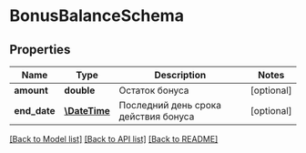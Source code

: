 # BonusBalanceSchema

## Properties
Name | Type | Description | Notes
------------ | ------------- | ------------- | -------------
**amount** | **double** | Остаток бонуса | [optional] 
**end_date** | [**\DateTime**](\DateTime.md) | Последний день срока действия бонуса | [optional] 

[[Back to Model list]](../README.md#documentation-for-models) [[Back to API list]](../README.md#documentation-for-api-endpoints) [[Back to README]](../README.md)


